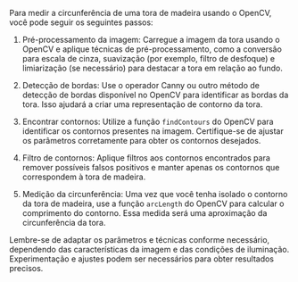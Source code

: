 Para medir a circunferência de uma tora de madeira usando o OpenCV, você pode seguir os seguintes passos:

1. Pré-processamento da imagem: Carregue a imagem da tora usando o OpenCV e aplique técnicas de pré-processamento, como a conversão para escala de cinza, suavização (por exemplo, filtro de desfoque) e limiarização (se necessário) para destacar a tora em relação ao fundo.

2. Detecção de bordas: Use o operador Canny ou outro método de detecção de bordas disponível no OpenCV para identificar as bordas da tora. Isso ajudará a criar uma representação de contorno da tora.

3. Encontrar contornos: Utilize a função `findContours` do OpenCV para identificar os contornos presentes na imagem. Certifique-se de ajustar os parâmetros corretamente para obter os contornos desejados.

4. Filtro de contornos: Aplique filtros aos contornos encontrados para remover possíveis falsos positivos e manter apenas os contornos que correspondem à tora de madeira.

5. Medição da circunferência: Uma vez que você tenha isolado o contorno da tora de madeira, use a função `arcLength` do OpenCV para calcular o comprimento do contorno. Essa medida será uma aproximação da circunferência da tora.

Lembre-se de adaptar os parâmetros e técnicas conforme necessário, dependendo das características da imagem e das condições de iluminação. Experimentação e ajustes podem ser necessários para obter resultados precisos.